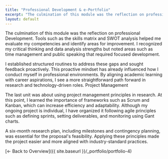 ```yaml
---
title: "Professional Development & e-Portfolio"
excerpt: "The culmination of this module was the reflection on professional development. Tools such as the skills matrix and SWOT ..."
layout: default
---
```


The culmination of this module was the reflection on professional Development. Tools such as the skills matrix and SWOT analysis helped me evaluate my competencies and identify areas for improvement. I recognized my critical thinking and data analysis strengths but noted areas such as time management and public speaking that required focused development.

I established structured routines to address these gaps and sought feedback proactively. This proactive mindset has already influenced how I conduct myself in professional environments. By aligning academic learning with career aspirations, I see a more straightforward path forward in research and technology-driven roles. Project Management

The last unit was about using project management principles in research. At this point, I learned the importance of frameworks such as Scrum and Kanban, which can increase efficiency and adaptability. Although my ongoing project is individual, I have organized it following agile principles such as defining sprints, setting deliverables, and monitoring using Gant charts.

A six-month research plan, including milestones and contingency planning, was essential for the proposal's feasibility. Applying these principles made the project easier and more aligned with industry-standard practices.

[← Back to Overview]({{ site.baseurl }}/_portfolio/portfolio-4)
